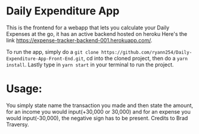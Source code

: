 # Daily Expenditure App
This is the frontend for a webapp that lets you calculate your Daily Expenses at the go, it has an active backend hosted on heroku
Here's the link https://expense-tracker-backend-001.herokuapp.com/.

To run the app, simply do a `git clone https://github.com/ryann254/Daily-Expenditure-App-Front-End.git`, cd into the cloned project, then do a `yarn install`. Lastly type in `yarn start` in your terminal to run the project.

# Usage:

You simply state name the transaction you made and then state the amount, for an income you would input(+30,000 or 30,000) and for an expense you would input(-30,000), the negative sign has to be present. Credits to Brad Traversy.
